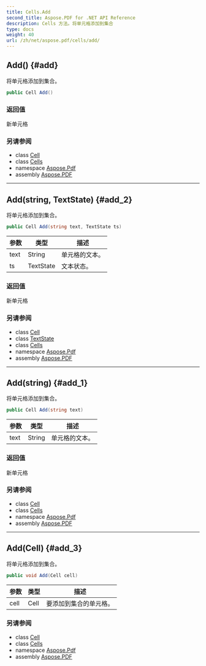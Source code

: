 ```yaml
---
title: Cells.Add
second_title: Aspose.PDF for .NET API Reference
description: Cells 方法。将单元格添加到集合
type: docs
weight: 40
url: /zh/net/aspose.pdf/cells/add/
---
```

## Add() {#add}

将单元格添加到集合。

```csharp
public Cell Add()
```

### 返回值

新单元格

### 另请参阅

* class [Cell](../../cell/)
* class [Cells](../)
* namespace [Aspose.Pdf](../../../aspose.pdf/)
* assembly [Aspose.PDF](../../../)

---

## Add(string, TextState) {#add_2}

将单元格添加到集合。

```csharp
public Cell Add(string text, TextState ts)
```

| 参数 | 类型 | 描述 |
| --- | --- | --- |
| text | String | 单元格的文本。 |
| ts | TextState | 文本状态。 |

### 返回值

新单元格

### 另请参阅

* class [Cell](../../cell/)
* class [TextState](../../../aspose.pdf.text/textstate/)
* class [Cells](../)
* namespace [Aspose.Pdf](../../../aspose.pdf/)
* assembly [Aspose.PDF](../../../)

---

## Add(string) {#add_1}

将单元格添加到集合。

```csharp
public Cell Add(string text)
```

| 参数 | 类型 | 描述 |
| --- | --- | --- |
| text | String | 单元格的文本。 |

### 返回值

新单元格

### 另请参阅

* class [Cell](../../cell/)
* class [Cells](../)
* namespace [Aspose.Pdf](../../../aspose.pdf/)
* assembly [Aspose.PDF](../../../)

---

## Add(Cell) {#add_3}

将单元格添加到集合。

```csharp
public void Add(Cell cell)
```

| 参数 | 类型 | 描述 |
| --- | --- | --- |
| cell | Cell | 要添加到集合的单元格。 |

### 另请参阅

* class [Cell](../../cell/)
* class [Cells](../)
* namespace [Aspose.Pdf](../../../aspose.pdf/)
* assembly [Aspose.PDF](../../../)